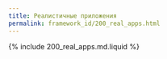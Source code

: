 ```yaml
---
title: Реалистичные приложения
permalink: framework_id/200_real_apps.html
---
```


{% include 200_real_apps.md.liquid %}
